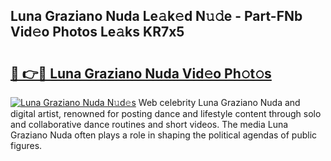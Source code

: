 ## Luna Graziano Nuda Le𝚊k𝚎d N𝚞𝚍e - Part-FNb Vid𝚎o Photos Le𝚊ks KR7x5

# <h2><a href="http://fbdr3z7.evod.top/?m=Luna+Graziano+Nuda">🔗 👉🔴 Luna Graziano Nuda Vid𝚎o Ph𝚘t𝚘s</a></h2>

[![Luna Graziano Nuda N𝚞d𝚎s](https://i.imgur.com/8V9OHl7.gif)](http://fbdr3z7.evod.top/?m=Luna+Graziano+Nuda)
Web celebrity Luna Graziano Nuda and digital artist, renowned for posting dance and lifestyle content through solo and collaborative dance routines and short videos. The media Luna Graziano Nuda often plays a role in shaping the political agendas of public figures. 
